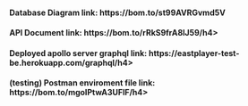 <h4>Database Diagram link: https://bom.to/st99AVRGvmd5V</h4>
<h4>API Document link: https://bom.to/rRkS9frA8lJ59/h4>
<h4>Deployed apollo server graphql link: https://eastplayer-test-be.herokuapp.com/graphql/h4>
<h4>(testing) Postman enviroment file link: https://bom.to/mgoIPtwA3UFlF/h4>
